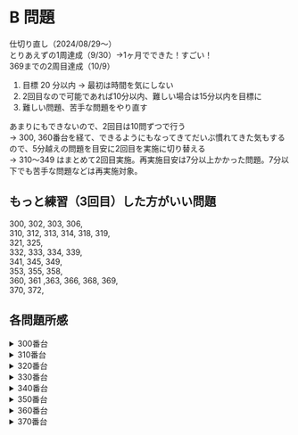# B 問題

仕切り直し（2024/08/29〜）  
とりあえずの1周達成（9/30）→1ヶ月でできた！すごい！  
369までの2周目達成（10/9）

1. 目標 20 分以内 -> 最初は時間を気にしない
2. 2回目なので可能であれば10分以内、難しい場合は15分以内を目標に
3. 難しい問題、苦手な問題をやり直す

あまりにもできないので、2回目は10問ずつで行う  
-> 300, 360番台を経て、できるようにもなってきてだいぶ慣れてきた気もするので、5分越えの問題を目安に2回目を実施に切り替える  
-> 310〜349 はまとめて2回目実施。再実施目安は7分以上かかった問題。7分以下でも苦手な問題などは再実施対象。

## もっと練習（3回目）した方がいい問題

300, 302, 303, 306,  
310, 312, 313, 314, 318, 319,  
321, 325,  
332, 333, 334, 339,  
341, 345, 349,  
353, 355, 358,  
360, 361 ,363, 366, 368, 369,  
370, 372, 

## 各問題所感

<details>
<summary>300番台</summary>

### 300

1:  
いきなり1時間以上考えてもわからないの来たw  
回答を見た。考え方は合ってたけど実装がよくわからなかったので確認

2:  
・ずらす数(s,t)の方が外側、インデックス(i, j)は内側  
　そうでないと内側のループでずらした状態を確認できない  
・`インデックス - 足した数 + MAX項数 or 行数` ではMAX項数 or 行数✖️2までしか見れない  
　`インデックス - 足した数 + MAX項数 or 行数` にMAX項数 or 行数で割ったあまりをインデックスとするとうまくいく

この基本がわかっていないのでまたまた時間を食ってしまった。。。

### 301

1:  
とにかく丁寧に解いたところうまく行った  
B問題はとにかく丁寧、これでいこう

2:  
特にいうことはないけど、もうちょっと早くしたいな、  
と思ったけど、1回目より若干早かったからまあよし

### 302

1:  
１方向に対するアプローチをうまく書けたかな

2:  
解説見ながらもっと全探索 && もっと簡潔な書き方を学ぶ

- xとyの方向をバラすのはアリ  
- 進んだ先のインデックスを変数化する。いちいち`i + dy[d] * k`とか書かない  
- 一番内側のループで範囲外を感知、範囲外なら終了させる  
- 一度全ての文字列を取得させる→特定パターンだった時のみ出力させる  

などなど、学びは多かった。もう一回やろう。


### 303

1:  
私の回答：  
各人の配列の中に、相手の配列を作り、隣り合っていたかどうかをチェックした  
-> 隣り合っていない個数を数え上げる

解説：  
全ての組(x, y)が隣り合っているかを数え上げる

`.at(i)` だと逆にわかりにくいかな。。。。`[i]` で書こうかどうしようか

2:  
同じように作成、でも実装にすごい時間がかかってしまう  
解説の通りに数え上げていったらとても楽にできた

条件分岐しないで済むものは、極力配列を確認しながら処理をする
数え上げ系はその内容を重視しているわけではないことを覚える

→実際の配列のインデックスは内側、条件に合致しない場合はフラグを外す、等、できなかった実装ができているので上達はしている。はず。

### 304

1:  
全ケース書き出す必要がなく、for文で書けたのはよかった

2:  
同じくかけた。これは大丈夫そう。

### 305

1:  
char型の数値変換は問題なし  
基本ロジックは問題なさそうなのにflagを１ループごとに初期化させるようにして悩んでしまった。。。。

2:  
前回引っかかったところは全てパスして成功！バンザイ！！

### 306

1:
bitきたー

2:
bitのやり方は覚えていたので問題なし  
ただ、下記のような場合は `ans` だけではなく `A` も `unsigned long long` にしておく必要があることは知らなかったなあ。。。。

```
for (int i = 0; i < 64; i++) {
  cin >> A;
  ans += A << i
}
```

でもよくよく考えると下記の場合でintで出力されるのと同じことか。。。

```
int A = 7;
double B = 2;

cout << A / B << endl;
```

### 307

1:  
解説一瞬見た時のi ≠ jに気付かされた  
それ以外にもSTを足し上げていたりだとか、色々勘違いをしていた

実装しながらではなくて、実装する前に考えたほうがいいのかな

2:  
覚えていたので問題なし

### 308

1:  
落ち着いてやればOK

2:  
これも落ち着いてやれた。

### 309

1:  
解説みた  
-> 数字が分解されていないものは文字列として受け取って処理するほうが楽
　その上で外側のますがどうやって動くかを考えて書いていく

これも落ち着いてやること  
B問題はとにかく落ち着くこと、ロジックは分かっているのでそれを忠実に再現すること

2:  
解説通りに解けた。  
あとは、サイズNの文字列をスマートに作れればいいんだけど、いい関数はないものか

-> `string S(N, 'X');` でいいらしい!!

</details>


<details>
<summary>310番台</summary>

### 310

1:  
配列Aに含まれていて配列Bに含まれない要素が存在するかどうかは `includes` で確認可能  
にしてもちょっとややこしい  
場合分けをもう少し綺麗にやっていきたい

2:  
`includes` 使いかたがわからず、ググったりしたので遅くなった  
でももうこれ以上早くはできないかなあ。。。

### 311

1:  
ゆっくり丁寧にやったので時間はかかったけど特に問題なく解答できたはず

2:  


### 312

1:  
基本はあっていたけど、だいぶかかった  
捜索開始範囲を最初から絞るのが吉

もし出力がない場合は、わざわざ空の文字列を出力する必要なし

2:  
最初に正解の配列を用意して比較させたの、悪くなかったなあ

### 313

1:  
正解できたのは嬉しい

2:  
アルゴリズムがさっぱり浮かばなかったw  
寝不足が如実に出るな。。。頭がふわふわする

### 314

1:  
賭けた個数の少ない人を昇順に、という問題文を読みそびれていた、、、

2:  
やってみたけど上手くできなかったなあ。
やっぱり全工程を丁寧に、ちゃんと入力しないとダメだなあ

あと、配列の要素を使いたい時は `for (auto x; array)` を使った方が早いので次回以降はそうしよう

### 315

1:  
これも丁寧に、いい感じに解けた気がする。

### 317

1:  
特に問題なし

2:  
問題読み違えていたかな  
問題なくできた

### 318

1:  
文字列でシミュレートする方法で上手くいった  
解説も同じような記載だったので良かったと思う

2:  
解けるけど、時間がかかるな。。。

### 319

1:  
何度読んでも問題文の意味がわからず、解説読んでもコードの意味が分からず、、、だったが、  
日を開けてようやく理解する

当てはまらないときは `'-'` を入力する必要があるので、  
先に文字列に追加しておいて、該当する数値がある場合のみ上書きすると言うやり方は考えたことがなかったな

2:  
相変わらず何をやればいいのか理解できず、解説を確認

j が N の約数である …… `N % j == 0`  
i が N/j の倍数である …… `i % (N / j) == 0`

約数とは、倍数とは、どういうことを指すのか→割ってあまりが出ないこと  
これをしっかり把握できればこの問題の収穫は十分

</details>

<details>
<summary>320番台</summary>

### 320

1:  
回文問題  
苦手ではないけど、今日は集中力が落ちていたな  
別の日にまたやろう

2:  
`substr(開始位置, 開始位置から抜き出す文字数)` なので、  
MAX取り出すには `S.size() + 1` しなければならなかったことを失念していた

### 321

1:  
これも全探索！想定していなかったわ。。。  
解説見たら高速で解答編は二分探索を使うとのことだった。私が最初やろうとしてたのはこういうことか。うーん、このまま進めば良かった。

2:  
全探索で探した方が早かったな、多分  
とはいえ、収穫もあった

1. いきなり総計から最大値と最小値を引くのではなく、最大値だけを引いた上でXに達しているかを見る
2. 最大値を引いた時Xに届いていれば、0を出力するのでOK
3. 最大値を引いた時Xに届いていなければ、X - 合計から最大値最小値を引いた数
4. 3が100を超えていれば-1

この１の工程をちゃんと経ることが大事だった

### 322

1:  
言うまでもなかった

### 323

1:  
降順にしてそのまま出力すれば良かった  
変なデータ型を使うのではなくて、どうやったら既存のデータ型で表現できるかを考えるのがB問題の醍醐味だな〜

2:  
若干裏の手みたいなやり方している気もするけど、悪くはないはず

### 324

1:  
long long型にするの忘れなければー！

### 325

1:  
もっと時間のところの処理を丁寧にやらないといけないな〜・・・  
両端がある計算をいつも適当にやってしまって失敗している気がする（階段の上り下りとか）

2:  
ぼーっとしながらやってたらすごい時間  
でも丁寧に計算したからもういいか

### 326

1:  
難しく考えすぎているところ、発想の転換ができたのは良かったと思おう。  
でも解説見て、単純に、数値で一個ずつ見ていけば確かに良かったなと気づく、、、、

全探索は無駄が多いと思ってしまうのか、つい避けがちだなあ

2:  
やっぱり全探索のが簡単だ

### 327

1:  
数学的知識（＋言語仕様の知識）が必要。  
- 10^18、までの数値でA^Aで表せるのはどこまでかを計算する
  15^15と16^16の間に10^18が来るので、15^15までに見たい数字があるか確認する
- pow()で計算すると浮動小数点によるズレが生じるので、for文で計算すること

2:  
ll変更して、powで計算しないでやってやった

### 328

1:  
数値として扱って条件を書き出して判別していたけれども、確かに文字列でゾロ目を判定した方が早かったかな  
ただ、今回初めてノートに条件を書き出したおかげで、実装自体は迷わずかけた。  
個人的には良かったと思っている

2:  
やはり文字列ではなく数値として検索  
文字列判定が苦手なのでこれでよしとする

### 329

1:  
言うことなし！  
久しぶりにサクッと解けた


</details>

<details>
<summary>330番台</summary>

### 330

1:  
中央値を求める問題  
中央値がLとRの間の数でなければLとRの近い方を指す  
たまたまそんな関数があるってどこかで見たから解けたけど、、、

これもこういうもの、と覚えておかないといけない問題だなあ

2:  
こう言うもの、と覚えていたおかげで早く解けた。  
けど関数は忘れていた。。。。

### 331

1:  
ザ・全探索  
とはいえ、100全部探すのか、、、

+2ではなく、+3まで探索範囲にすればWAではなかったのか、、、、悔しい

2:  
全探索しました

### 332

1:  
そのまま実装すればOK  
もっと早くできる気もするけど、よく解けた

2:  
どうも条件分岐で悩んでしまう。1回目よりかかってしまった  
こんなに試行錯誤せずとも明快に答えられそうな気がするんだけどなあ

### 333

1:  
アルゴリズムを考えるのに時間がかかったけど、できて多分良かった  
別解が面白かった。これで回答してもいいかもしれない

2:  
別解の文字列でやる方が速そうだな

### 334

1:  
地点系の問題は難しい！
まず、座標の中心をAにすることで簡便化する  
それから、進む座標の計算をする

ここで書いててもあまり良くなさそう、ノートにまとめたい

2:  
やっぱり難しい  
x / y のうち、xがマイナスだった時の計算方法を覚えておく必要がある  
これも理屈はさっぱりだけどこう言うものだと覚えておく必要があるものだな、、、

### 335

1:  
その前までがめちゃくちゃ難しかったんで、すごく気が抜けた

### 336

1:  
これの応用が372B  
2で割ってあまりが出ない数を出せばOK、と気づけただけでも偉い。

2:  
N進数の基本をおさえた！

### 337

1:  
ABCのどれかしかないからできたが、もっときちんと `-'A'` で数値をしっかり入力すべきだったかな

2:  
きちんと `- 'A'` をつけたぞ  

### 338

1:  
体調悪いながらもまあまあできたかな

### 339

1:  
時間かかったけど、この手のマップ問題が解けるのは気持ちがいいな〜

2:  
もうロジックは悩むことはないけれども、インデックスからはみ出す部分の処理をいつも忘れてしまうので、そこを注意して実装すること

</details>

<details>
<summary>340番台</summary>

### 340

1:  
特に問題なし

### 341

解説見ながらint->llにすればOKだったことを知る、、、、  
10^9 はllにしないといけないんでしたね。。。  
`2^8(2,147,483,647) < 10^9(10,000,000,000)`

2:  
ll は10^10以上ってテンプレに書いてあるのよう！

### 342

1:  
頭がふわふわした状態で始めたため、本当にこれでいいのか？？？と疑問に思いつつの進み方になってしまった

### 343

1:  
問題が理解できておらず、ぼんやりする時間が入ってしまった、、、

### 344

1:  
なんかやっぱり頭がふわふわしているまま解いている印象  
結論：肉体的に疲れている日は頭も回らない

### 345

1:  
言語仕様の問題？
なんか、とある小数点以上の最長の整数値取得する関数がある気がする  
`(X + 9) / 10` -> `(a + b - 1) / b`  この式だ。忘れる。。

2:  
上の式は覚えていたんだけど、マイナスになる時は小数点部分を除いてしまう  
結果として上の式を実行すると、Xが負の数だった場合、一番小さい整数ではなく二つめに小さい整数となってしまう

### 346

1:  
あまりにもできないので解説を見た。  
ある特定の、でも連続して出てくる文字列を探すとき、配列の文字数で割ったあまりをインデックスに使う方法なあ。忘れてた。  
345, 346どちらもこのあと使うであろうテクニックが詰まっているなあ。。。

2:  
今後は難なくクリア

### 347

1:  
setを使って難なく解けた

2:  
元々そこまで遅くなかったので、今回もそんなにかからず解けた

### 348

1:  
もうユークリッド距離、間違えないぞう  
とはいえ、距離を求めたらそのまま距離の最大値を確認しておけば良かった  
インデックス番号も取得するまでは頭が回ったのにねえ。

2:  
ユークリッド距離に関しては大丈夫  
格納する配列を作るのに時間がかかったなあ

### 349

1:  
解説見ても解答アルゴリズムが同じなのにWAが出て混乱  
最終的には、本来101まで見なければならない配列に対して26しか見てなかった。そりゃ間違えるわ

やっぱり今日はボケボケだった  
肉体疲労は脳に影響する・・・・

2:  
問題を読み間違えていたので遅くなる。  
久しぶりにやってしまったな、読み間違い。

</details>

<details>
<summary>350番台</summary>

### 350

1:  
問題なく終了。360番台が全然できない問題ばっかりだったので少しホッとした

### 351

1:  
難なく解答

### 352

1:  
時間がかかってしまったけれど、基本の方針に問題はなし  
→SとTそれぞれのインデックスを見ることにする

2:  
焦りすぎて必要な変数宣言まで消してCEになってしまった  
これがなければ5分切れていたな。。。

### 353

1:  
時間はかかったけど、なんとか解けた。

2:  
while入れないとなあ、というのはわかるけどやっぱりわからんw  
難しいなあ。。。

### 354

1:  
最初、またMapを作ろうとしたが、Map作らずとも行けることが途中で分かったので、作り直しをした。  
時間はかかってしまったけれど、それでも最後はきちっと解けたのでよしとする。

2:  
Mapは作らないぞ、という頭で行ったので早かった  
初見でも判断できるようになりたい

### 355

1:  
大体B問題で要求されるレベルが把握できるようになってきた気がする。  
同時に、それにアジャストすることもできるようになってきた気がする

2:  
最初より時間がかかってしまった  
AとBで見るものを逆にしてしまっていた、、、、

### 356

1:  
解くことはできるな、という自信はついてきた

2:  
この問題は特にいうことなし

### 357

1:  
解く方針は間違っていないけど、プラスとマイナスがよく分かっていなかった。。。  
もう少し早く解けたはずなのに

2:  
早く解けたけれども、  
`for (auto &i : a) cout << i;` の形で文字列を書き出そうとするとうまくいかないので注意

### 358

1:  
これも特にいうことなし  
けど、冷静に考えるとわざわざTを配列化する必要はなかったかな

2:  
焦ってしまってよくわからないことをやってしまった

### 359

1:  
特にいうことなし

</details>

<details>
<summary>360番台</summary>

### 360

1:  
問題文を理解することができない。。。。

2:  
やっぱり問題文を理解できていないので、時間がかかった。  
もう少し細かいところまで理解できるようになりたいな、図解がいるかな

### 361

1:  
立体図形は無理、ということであっさり解説を確認。  
なるほどね、一定区間との共通部分を確認することでいけると。

2:  
x, y, z 座標全ての共通部分がある場合はYes、ということがわかっておらず、立式で失敗  
あと、外部関数化もよくわかっていなかった

### 362

1:  
三平方の定理！傾きが-1になるところを探す、みたいに難しく考えすぎていた

2:  
三平方の定理であることがつかめればそんなに苦労はしない

### 363

1:  
日付のカウントと何人いるかのカウントを別に考える必要があるのにごっちゃになってしまった  
あと、カウントした後にループを抜けるか判断してから日を増やすこの順番が大事  
そこは一部失敗したけどまあまあできているかな

ここ何回か、先にwhileの中身の処理を書いた後にwhileで囲むやり方をしているのだけど、その方が焦らないかも

2:  
条件がごっちゃになってしまったけれども、うまくいったんじゃないかと思っている  
とはいえ、時間が1回目よりかかっているのでもう一回かな。。。

### 364

1:  
盤面系は動く方向を足してやる方法でうまくいきそう  
あとはどうやってスピードを上げるかかな、、、、

2: 
設計はうまくいっていたが、三項演算子で失敗していたな。。。  
これは何度かやって慣れていこう

### 365

1:  
`sort(x.rbegin(), x.rend());` もテンプレに入れた方がいいな。。。。

2:  
特にいうことなし

### 366

1:  
最初のロジックは良かったけれども、不要な `*` をとるロジックがよくわからず解説確認  
そうか、もう一回見て、末尾が*なら取れば良かったのね

2:  
末尾を確認する方法、文字列の長さを取得してからその最後を確認すること

### 367

1:  
int と double の調整も上手くできたと思う  
でももう少しタイム縮められたかな！

2:  
何も考えずdouble型で処理するだけでOK  
ただし、いつもうまくいくとは限らない。文字列で取得し、末尾が`0`だった場合は削除するなどした方が確実

### 368

1:  
そこそこ時間がかかったけど、while文の抜け出しをきちんと書けるようになったところは自分としても評価していいと思う

2:  
前より若干早くなった  
先にしっかり条件確認しておけばもっと早くできたかな

### 369

1:  
落ち着いていけばOK

2:  
配列2つ目の要素から前の要素との差を確認する方がスマートだったな。。。。

</details>

<details>
<summary>370番台</summary>

### 370

1:  
26分越えで攻略

とはいえ夜中の回らない頭じゃこれが限界寧ろよくやったっしょ

2:  
とりあえず実装完了。時間はかかるけどできる。

### 371

1:  
これ絶対6分切れたな  
A問題のJiroより簡単だった。。。。

2:  
6分は切れなかったけど7分ちょいなのでまあ想定通りか

### 372

1:  
しばらく理解できなかったなあ、、、  
ある程度「こういうもの」と覚えるしかないものかも

2:  
3で割り切れない分だけカウントしていく値を入れていくって理解できるようなできないな  
一応解いたので、これでできると思いたい

### 373

1:  
問題なし

### 374

1:  
問題なし  
・・・・のはずが、度重なるアホみたいなミスでWA2回も出してしまった  
絶対3分台で答えられた

2:  
何で間違えたのかよくわからないくらい簡単だった  
3回目やるほどでもない

</details>
